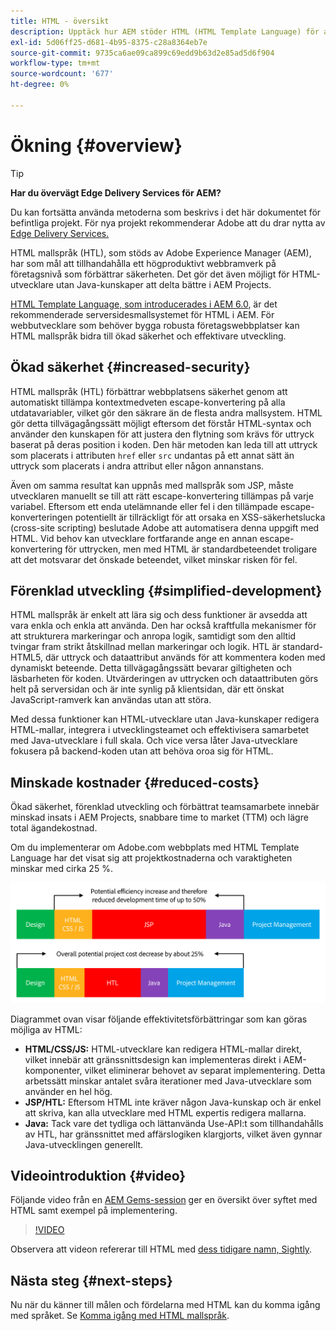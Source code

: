 ```yaml
---
title: HTML - översikt
description: Upptäck hur AEM stöder HTML (HTML Template Language) för att skapa ett produktivt webbramverk på företagsnivå som förbättrar säkerheten. Med det här ramverket kan HTML-utvecklare utan Java-kunskaper delta bättre i AEM Projects.
exl-id: 5d06ff25-d681-4b95-8375-c28a8364eb7e
source-git-commit: 9735ca6ae09ca899c69edd9b63d2e85ad5d6f904
workflow-type: tm+mt
source-wordcount: '677'
ht-degree: 0%

---
```



# Ökning {#overview}

>[!TIP]
>
>**Har du övervägt Edge Delivery Services för AEM?**
>
>Du kan fortsätta använda metoderna som beskrivs i det här dokumentet för befintliga projekt. För nya projekt rekommenderar Adobe att du drar nytta av [Edge Delivery Services.](https://experienceleague.adobe.com/sv/docs/experience-manager-cloud-service/content/edge-delivery/overview)

HTML mallspråk (HTL), som stöds av Adobe Experience Manager (AEM), har som mål att tillhandahålla ett högproduktivt webbramverk på företagsnivå som förbättrar säkerheten. Det gör det även möjligt för HTML-utvecklare utan Java-kunskaper att delta bättre i AEM Projects.

[HTML Template Language, som introducerades i AEM 6.0](history.md), är det rekommenderade serversidesmallsystemet för HTML i AEM. För webbutvecklare som behöver bygga robusta företagswebbplatser kan HTML mallspråk bidra till ökad säkerhet och effektivare utveckling.

## Ökad säkerhet {#increased-security}

HTML mallspråk (HTL) förbättrar webbplatsens säkerhet genom att automatiskt tillämpa kontextmedveten escape-konvertering på alla utdatavariabler, vilket gör den säkrare än de flesta andra mallsystem. HTML gör detta tillvägagångssätt möjligt eftersom det förstår HTML-syntax och använder den kunskapen för att justera den flytning som krävs för uttryck baserat på deras position i koden. Den här metoden kan leda till att uttryck som placerats i attributen `href` eller `src` undantas på ett annat sätt än uttryck som placerats i andra attribut eller någon annanstans.

Även om samma resultat kan uppnås med mallspråk som JSP, måste utvecklaren manuellt se till att rätt escape-konvertering tillämpas på varje variabel. Eftersom ett enda utelämnande eller fel i den tillämpade escape-konverteringen potentiellt är tillräckligt för att orsaka en XSS-säkerhetslucka (cross-site scripting) beslutade Adobe att automatisera denna uppgift med HTML. Vid behov kan utvecklare fortfarande ange en annan escape-konvertering för uttrycken, men med HTML är standardbeteendet troligare att det motsvarar det önskade beteendet, vilket minskar risken för fel.

## Förenklad utveckling {#simplified-development}

HTML mallspråk är enkelt att lära sig och dess funktioner är avsedda att vara enkla och enkla att använda. Den har också kraftfulla mekanismer för att strukturera markeringar och anropa logik, samtidigt som den alltid tvingar fram strikt åtskillnad mellan markeringar och logik. HTL är standard-HTML5, där uttryck och dataattribut används för att kommentera koden med dynamiskt beteende. Detta tillvägagångssätt bevarar giltigheten och läsbarheten för koden. Utvärderingen av uttrycken och dataattributen görs helt på serversidan och är inte synlig på klientsidan, där ett önskat JavaScript-ramverk kan användas utan att störa.

Med dessa funktioner kan HTML-utvecklare utan Java-kunskaper redigera HTML-mallar, integrera i utvecklingsteamet och effektivisera samarbetet med Java-utvecklare i full skala. Och vice versa låter Java-utvecklare fokusera på backend-koden utan att behöva oroa sig för HTML.

## Minskade kostnader {#reduced-costs}

Ökad säkerhet, förenklad utveckling och förbättrat teamsamarbete innebär minskad insats i AEM Projects, snabbare time to market (TTM) och lägre total ägandekostnad.

Om du implementerar om Adobe.com webbplats med HTML Template Language har det visat sig att projektkostnaderna och varaktigheten minskar med cirka 25 %.

![Öka och minska kostnaderna effektivt](assets/chlimage_1.png)

Diagrammet ovan visar följande effektivitetsförbättringar som kan göras möjliga av HTML:

* **HTML/CSS/JS:** HTML-utvecklare kan redigera HTML-mallar direkt, vilket innebär att gränssnittsdesign kan implementeras direkt i AEM-komponenter, vilket eliminerar behovet av separat implementering. Detta arbetssätt minskar antalet svåra iterationer med Java-utvecklare som använder en hel hög.
* **JSP/HTL:** Eftersom HTML inte kräver någon Java-kunskap och är enkel att skriva, kan alla utvecklare med HTML expertis redigera mallarna.
* **Java:** Tack vare det tydliga och lättanvända Use-API:t som tillhandahålls av HTL, har gränssnittet med affärslogiken klargjorts, vilket även gynnar Java-utvecklingen generellt.

## Videointroduktion {#video}

Följande video från en [AEM Gems-session](https://experienceleague.adobe.com/sv/docs/events/experience-manager-gems-recordings/gems2014/aem-introduction-to-htl) ger en översikt över syftet med HTML samt exempel på implementering.

>[!VIDEO](https://video.tv.adobe.com/v/19504/?quality=9)

Observera att videon refererar till HTML med [dess tidigare namn, Sightly](history.md).

## Nästa steg {#next-steps}

Nu när du känner till målen och fördelarna med HTML kan du komma igång med språket. Se [Komma igång med HTML mallspråk](getting-started.md).
